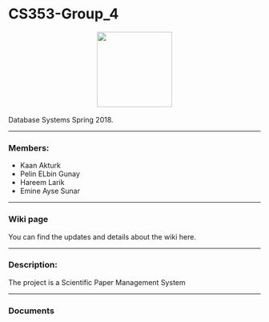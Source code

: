 ﻿# CS353-Group_4

<center><img src="https://cdn.shopify.com/s/files/1/1061/1924/files/Hugging_Face_Emoji_2028ce8b-c213-4d45-94aa-21e1a0842b4d_large.png?15202324258887420558" width="150" height="150"></center><br>
Database Systems Spring 2018. <hr />

### Members:
<ul>
<li>Kaan Akturk</li>
<li>Pelin ELbin Gunay</li>
<li>Hareem Larik</li>
<li>Emine Ayse Sunar</li>
</ul>
<hr /> 

### Wiki page
You can find the updates and details about the wiki here</a>.
<hr />

### Description:
<p>
</p>
<p>
The project is a Scientific Paper Management System
<hr />

### Documents
<ol>
</ol>

